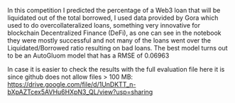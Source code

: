 In this competition I predicted the percentage of a Web3 loan that will be liquidated out of the total borrowed, I used data provided by Gora which used to do overcollateralized loans, something very innovative for blockchain Decentralized Finance (DeFi), as one can see in the notebook they were mostly successful and not many of the loans went over the Liquidated/Borrowed ratio resulting on bad loans. The best model turns out to be an AutoGluom model that has a RMSE of 0.06963

In case it is easier to check the results with the full evaluation file here it is since github does not allow files > 100 MB: https://drive.google.com/file/d/1UnDKTT_n-bXpAZTcex5AVHu6HXpN3_QL/view?usp=sharing
